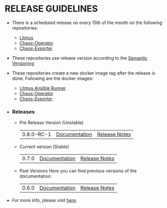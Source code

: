 # RELEASE GUIDELINES
- There is a scheduled release on every 15th of the month on the following repositories:
  - [Litmus](https://github.com/litmuschaos/litmus)
  - [Chaos-Operator](https://github.com/litmuschaos/chaos-operator)
  - [Chaos-Exporter](https://github.com/litmuschaos/chaos-exporter)

- These repositories use release version according to the [Semantic Versioning](https://semver.org/)
- These repositories create a new docker image tag after the release is done. Following are the docker images:
  - [Litmus Ansible Runner](https://cloud.docker.com/u/litmuschaos/repository/docker/litmuschaos/ansible-runner)
  - [Chaos-Operator](https://cloud.docker.com/u/litmuschaos/repository/docker/litmuschaos/chaos-operator)
  - [Chaos-Exporter](https://cloud.docker.com/u/litmuschaos/repository/docker/litmuschaos/chaos-exporter)
- ### Releases
  - Pre Release Version (Unstable)
     <table>
      <tr>
        <td>0.8.0-RC-1</td>
        <td><a href="https://docs.litmuschaos.io/docs/getstarted">Documentation</a></td>
        <td><a href="https://github.com/litmuschaos/litmus/releases/tag/0.8.0-RC1">Release Notes</a></td>
      </tr>
    </table>
  - Current version (Stable)
    <table>
      <tr>
        <td>0.7.0</td>
        <td><a href="https://docs.litmuschaos.io/docs/getstarted">Documentation</a></td>
        <td><a href="https://github.com/litmuschaos/litmus/releases/tag/0.7.0">Release Notes</a></td>
      </tr>
    </table>

  - Past Versions
    Here you can find previous versions of the documentation.
    <table>
      <tr>
        <td>0.6.0</td>
        <td><a href="https://docs.litmuschaos.io/docs/0.6.0/overview">Documentation</a></td>
        <td><a href="https://github.com/litmuschaos/litmus/releases/tag/0.6.0">Release Notes</a></td>
      </tr>
    </table>

- For more info, please visit [here](https://docs.litmuschaos.io/versions/).